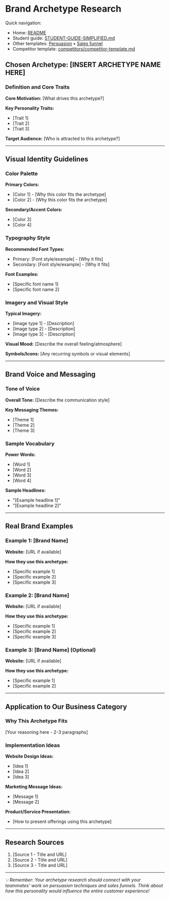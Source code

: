 # Brand Archetype Research

Quick navigation:
- Home: [README](../README.md)
- Student guide: [STUDENT-GUIDE-SIMPLIFIED.md](../STUDENT-GUIDE-SIMPLIFIED.md)
- Other templates: [Persuasion](persuasion.md) • [Sales funnel](sales-funnel.md)
- Competitor template: [competitors/competitor-template.md](competitors/competitor-template.md)

<!-- 
👤 YOUR ROLE: Archetype Researcher
📁 FILE: /docs/archetype.md

QUICK START:
1. Read about the 12 brand archetypes (see main README or search "Jung brand archetypes")
2. Choose ONE archetype that fits your team's business category
3. Research that archetype's characteristics
4. Find 3 real brand examples
5. Explain how YOUR business should use this archetype

Need help? Check the STUDENT-GUIDE-SIMPLIFIED.md file!
-->

## Chosen Archetype: [INSERT ARCHETYPE NAME HERE]

### Definition and Core Traits
<!-- 
Explain what this archetype represents and its key personality characteristics.
Example: "The Explorer archetype represents freedom, discovery, and authenticity..."
-->

**Core Motivation:** [What drives this archetype?]

**Key Personality Traits:**
- [Trait 1]
- [Trait 2] 
- [Trait 3]

**Target Audience:** [Who is attracted to this archetype?]

---

## Visual Identity Guidelines

### Color Palette
<!-- 
Research typical colors for your archetype. Include both primary and secondary colors.
You can use color names or hex codes.
-->

**Primary Colors:**
- [Color 1] - [Why this color fits the archetype]
- [Color 2] - [Why this color fits the archetype]

**Secondary/Accent Colors:**
- [Color 3]
- [Color 4]

### Typography Style
<!-- 
What kind of fonts match your archetype's personality?
Examples: Modern sans-serif, classic serif, handwritten, bold display fonts
-->

**Recommended Font Types:**
- Primary: [Font style/example] - [Why it fits]
- Secondary: [Font style/example] - [Why it fits]

**Font Examples:**
- [Specific font name 1]
- [Specific font name 2]

### Imagery and Visual Style
<!-- 
What kinds of photos, illustrations, or graphics work well?
Think about composition, mood, subjects, and overall feel.
-->

**Typical Imagery:**
- [Image type 1] - [Description]
- [Image type 2] - [Description]
- [Image type 3] - [Description]

**Visual Mood:** [Describe the overall feeling/atmosphere]

**Symbols/Icons:** [Any recurring symbols or visual elements]

---

## Brand Voice and Messaging

### Tone of Voice
<!-- 
How does this archetype "speak" to customers?
Examples: Friendly and approachable, sophisticated and premium, bold and adventurous
-->

**Overall Tone:** [Describe the communication style]

**Key Messaging Themes:**
- [Theme 1]
- [Theme 2]
- [Theme 3]

### Sample Vocabulary
<!-- 
What specific words or phrases would this archetype use in marketing?
Think about headlines, product descriptions, calls-to-action.
-->

**Power Words:**
- [Word 1]
- [Word 2]
- [Word 3]
- [Word 4]

**Sample Headlines:**
- "[Example headline 1]"
- "[Example headline 2]"

---

## Real Brand Examples

### Example 1: [Brand Name]
**Website:** [URL if available]

**How they use this archetype:**
- [Specific example 1]
- [Specific example 2]
- [Specific example 3]

### Example 2: [Brand Name]
**Website:** [URL if available]

**How they use this archetype:**
- [Specific example 1]
- [Specific example 2]
- [Specific example 3]

### Example 3: [Brand Name] (Optional)
**Website:** [URL if available]

**How they use this archetype:**
- [Specific example 1]
- [Specific example 2]

---

## Application to Our Business Category

### Why This Archetype Fits
<!-- 
Explain why you chose this archetype for your team's business category.
Connect it to your target audience and business goals.
-->

[Your reasoning here - 2-3 paragraphs]

### Implementation Ideas
<!-- 
How could a business in your category use this archetype?
Think about website design, marketing messages, product presentation.
-->

**Website Design Ideas:**
- [Idea 1]
- [Idea 2]
- [Idea 3]

**Marketing Message Ideas:**
- [Message 1]
- [Message 2]

**Product/Service Presentation:**
- [How to present offerings using this archetype]

---

## Research Sources
<!-- 
List your sources - websites, articles, books, etc.
This shows your research process and helps teammates verify information.
-->

1. [Source 1 - Title and URL]
2. [Source 2 - Title and URL]
3. [Source 3 - Title and URL]

---

*💡 Remember: Your archetype research should connect with your teammates' work on persuasion techniques and sales funnels. Think about how this personality would influence the entire customer experience!*
